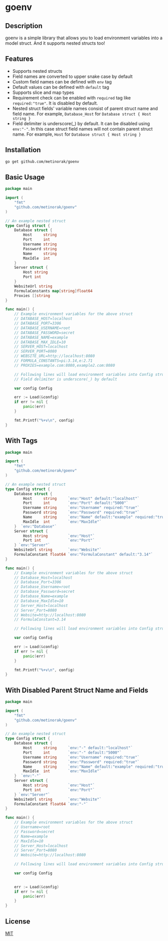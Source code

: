 # goenv
## Description
goenv is a simple library that allows you to load environment variables into a model struct. And it supports nested structs too!

## Features
- Supports nested structs
- Field names are converted to upper snake case by default
- Custom field names can be defined with `env` tag
- Default values can be defined with `default` tag
- Supports slice and map types
- Requirement check can be enabled with `required` tag like `required:"true"`. It is disabled by default.
- Nested struct fields' variable names consist of parent struct name and field name. For example, `Database_Host` for `Database struct { Host string }`
- Field delimiter is underscore(_) by default. It can be disabled using ``env:"-"``. In this case struct field names will not contain parent struct name. For example, `Host` for `Database struct { Host string }`

## Installation
```bash
go get github.com/metinorak/goenv
```

## Basic Usage
```go
package main

import (
    "fmt"
    "github.com/metinorak/goenv"
)

// An example nested struct
type Config struct {
    Database struct {
        Host     string
        Port     int    
        Username string 
        Password string 
        Name     string
        MaxIdle  int
    }
    Server struct {
        Host string 
        Port int    
    }
    WebsiteUrl string
    FormulaConstants map[string]float64
    Proxies []string
}

func main() {
    // Example environment variables for the above struct
    // DATABASE_HOST=localhost
    // DATABASE_PORT=3306
    // DATABASE_USERNAME=root
    // DATABASE_PASSWORD=secret
    // DATABASE_NAME=example
    // DATABASE_MAX_IDLE=10
    // SERVER_HOST=localhost
    // SERVER_PORT=8080
    // WEBSITE_URL=http://localhost:8080
    // FORMULA_CONSTANTS=pi:3.14,e:2.71
    // PROXIES=example.com:8080,example2.com:8080

    // Following lines will load environment variables into Config struct
    // Field delimiter is underscore(_) by default

    var config Config

    err := Load(&config)
    if err != nil {
        panic(err)
    }

    fmt.Printf("%+v\n", config)
}
```

## With Tags
```go
package main

import (
    "fmt"
    "github.com/metinorak/goenv"
)

// An example nested struct
type Config struct {
    Database struct {
        Host     string     `env:"Host" default:"localhost"`
        Port     int        `env:"Port" default:"5000"`
        Username string     `env:"Username" required:"true"`
        Password string     `env:"Password" required:"true"`
        Name     string     `env:"Name" default:"example" required:"true"`
        MaxIdle  int        `env:"MaxIdle"`
    }  `env:"Database"`
    Server struct {
        Host string         `env:"Host"`
        Port int            `env:"Port"`
    } `env:"Server"`
    WebsiteUrl string       `env:"Website"`
    FormulaConstant float64 `env:"FormulaConstant" default:"3.14"`
}

func main() {
    // Example environment variables for the above struct
    // Database_Host=localhost
    // Database_Port=3306
    // Database_Username=root
    // Database_Password=secret
    // Database_Name=example
    // Database_MaxIdle=10
    // Server_Host=localhost
    // Server_Port=8080
    // Website=http://localhost:8080
    // FormulaConstant=3.14

    // Following lines will load environment variables into Config struct

    var config Config

    err := Load(&config)
    if err != nil {
        panic(err)
    }

    fmt.Printf("%+v\n", config)
}
```

## With Disabled Parent Struct Name and Fields
```go
package main

import (
    "fmt"
    "github.com/metinorak/goenv"
)

// An example nested struct
type Config struct {
    Database struct {
        Host     string     `env:"-" default:"localhost"`
        Port     int        `env:"-" default:"5000"`
        Username string     `env:"Username" required:"true"`
        Password string     `env:"Password" required:"true"`
        Name     string     `env:"Name" default:"example" required:"true"`
        MaxIdle  int        `env:"MaxIdle"`
    }  `env:"-"`
    Server struct {
        Host string         `env:"Host"`
        Port int            `env:"Port"`
    } `env:"Server"`
    WebsiteUrl string       `env:"Website"`
    FormulaConstant float64 `env:"-"`
}

func main() {
    // Example environment variables for the above struct
    // Username=root
    // Password=secret
    // Name=example
    // MaxIdle=10
    // Server_Host=localhost
    // Server_Port=8080
    // Website=http://localhost:8080

    // Following lines will load environment variables into Config struct

    var config Config

    
    err := Load(&config)
    if err != nil {
        panic(err)
    }
}
```

## License
[MIT](https://choosealicense.com/licenses/mit/)

